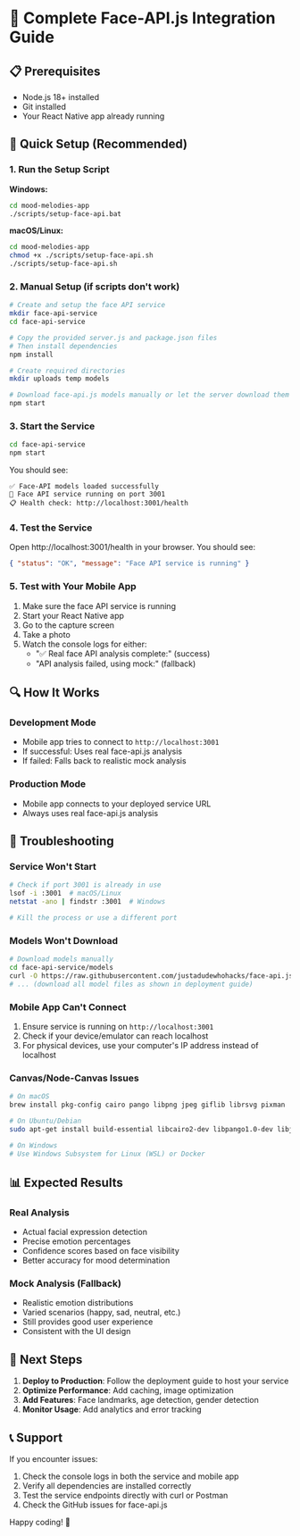 # 🚀 Complete Face-API.js Integration Guide

## 📋 Prerequisites

- Node.js 18+ installed
- Git installed
- Your React Native app already running

## 🔧 Quick Setup (Recommended)

### 1. Run the Setup Script

**Windows:**

```bash
cd mood-melodies-app
./scripts/setup-face-api.bat
```

**macOS/Linux:**

```bash
cd mood-melodies-app
chmod +x ./scripts/setup-face-api.sh
./scripts/setup-face-api.sh
```

### 2. Manual Setup (if scripts don't work)

```bash
# Create and setup the face API service
mkdir face-api-service
cd face-api-service

# Copy the provided server.js and package.json files
# Then install dependencies
npm install

# Create required directories
mkdir uploads temp models

# Download face-api.js models manually or let the server download them
npm start
```

### 3. Start the Service

```bash
cd face-api-service
npm start
```

You should see:

```
✅ Face-API models loaded successfully
🚀 Face API service running on port 3001
📋 Health check: http://localhost:3001/health
```

### 4. Test the Service

Open http://localhost:3001/health in your browser. You should see:

```json
{ "status": "OK", "message": "Face API service is running" }
```

### 5. Test with Your Mobile App

1. Make sure the face API service is running
2. Start your React Native app
3. Go to the capture screen
4. Take a photo
5. Watch the console logs for either:
   - "✅ Real face API analysis complete:" (success)
   - "API analysis failed, using mock:" (fallback)

## 🔍 How It Works

### Development Mode

- Mobile app tries to connect to `http://localhost:3001`
- If successful: Uses real face-api.js analysis
- If failed: Falls back to realistic mock analysis

### Production Mode

- Mobile app connects to your deployed service URL
- Always uses real face-api.js analysis

## 🚨 Troubleshooting

### Service Won't Start

```bash
# Check if port 3001 is already in use
lsof -i :3001  # macOS/Linux
netstat -ano | findstr :3001  # Windows

# Kill the process or use a different port
```

### Models Won't Download

```bash
# Download models manually
cd face-api-service/models
curl -O https://raw.githubusercontent.com/justadudewhohacks/face-api.js/master/weights/tiny_face_detector_model-weights_manifest.json
# ... (download all model files as shown in deployment guide)
```

### Mobile App Can't Connect

1. Ensure service is running on `http://localhost:3001`
2. Check if your device/emulator can reach localhost
3. For physical devices, use your computer's IP address instead of localhost

### Canvas/Node-Canvas Issues

```bash
# On macOS
brew install pkg-config cairo pango libpng jpeg giflib librsvg pixman

# On Ubuntu/Debian
sudo apt-get install build-essential libcairo2-dev libpango1.0-dev libjpeg-dev libgif-dev librsvg2-dev

# On Windows
# Use Windows Subsystem for Linux (WSL) or Docker
```

## 📊 Expected Results

### Real Analysis

- Actual facial expression detection
- Precise emotion percentages
- Confidence scores based on face visibility
- Better accuracy for mood determination

### Mock Analysis (Fallback)

- Realistic emotion distributions
- Varied scenarios (happy, sad, neutral, etc.)
- Still provides good user experience
- Consistent with the UI design

## 🌟 Next Steps

1. **Deploy to Production**: Follow the deployment guide to host your service
2. **Optimize Performance**: Add caching, image optimization
3. **Add Features**: Face landmarks, age detection, gender detection
4. **Monitor Usage**: Add analytics and error tracking

## 📞 Support

If you encounter issues:

1. Check the console logs in both the service and mobile app
2. Verify all dependencies are installed correctly
3. Test the service endpoints directly with curl or Postman
4. Check the GitHub issues for face-api.js

Happy coding! 🎉
